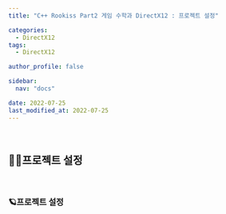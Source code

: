```yaml
---
title: "C++ Rookiss Part2 게임 수학과 DirectX12 : 프로젝트 설정"

categories:
  - DirectX12
tags:
  - DirectX12

author_profile: false

sidebar:
  nav: "docs"

date: 2022-07-25
last_modified_at: 2022-07-25
---
```


<br>


## 🙇‍♀️프로젝트 설정


<br>


### 🪐프로젝트 설정


